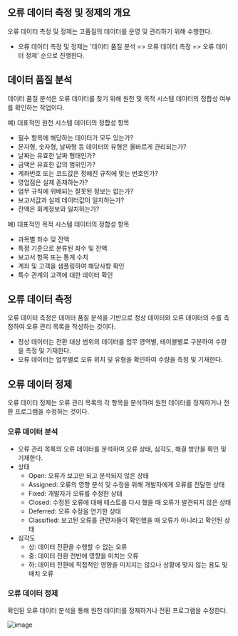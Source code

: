 ## 오류 데이터 측정 및 정제의 개요

오류 데이터 측정 및 정제는 고품질의 데이터를 운영 및 관리하기 위해 수행한다.

- 오류 데이터 측정 및 정제는 '데이터 품질 분석 => 오류 데이터 측정 => 오류 데이터 정제' 순으로 진행한다.

## 데이터 품질 분석

데이터 품질 분석은 오류 데이터를 찾기 위해 원천 및 목적 시스템 데이터의 정합성 여부를 확인하는 작업이다.

예) 대표적인 원천 시스템 데이터의 정합성 항목

- 필수 항목에 해당하는 데이터가 모두 있는가?
- 문자형, 숫자형, 날짜형 등 데이터의 유형은 올바르게 관리되는가?
- 날짜는 유효한 날짜 형태인가?
- 금액은 유효한 값의 범위인가?
- 계좌번호 또는 코드값은 정해진 규칙에 맞는 번호인가?
- 영업점은 실제 존재하는가?
- 업무 규칙에 위배되는 잘못된 정보는 없는가?
- 보고서값과 실제 데이터값이 일치하는가?
- 잔액은 회계정보와 일치하는가?

예) 대표적인 목적 시스템 데이터의 정합성 항목

- 과목별 좌수 및 잔액
- 특정 기준으로 분류된 좌수 및 잔액
- 보고서 항목 또는 통계 수치
- 계좌 및 고객을 샘플링하여 해당사항 확인
- 특수 관계의 고객에 대한 데이터 확인

## 오류 데이터 측정

오류 데이터 측정은 데이터 품질 분석을 기반으로 정상 데이터와 오류 데이터의 수를 측정하여 오류 관리 목록을 작성하는 것이다.

- 정상 데이터는 전환 대상 범위의 데이터를 업무 영역별, 테이블별로 구분하여 수량을 측정 및 기재한다.
- 오류 데이터는 업무별로 오류 위치 및 유형을 확인하여 수량을 측정 및 기재한다.

## 오류 데이터 정제

오류 데이터 정제는 오류 관리 목록의 각 항목을 분석하여 원천 데이터를 정제하거나 전환 프로그램을 수정하는 것이다.

### 오류 데이터 분석

- 오류 관리 목록의 오류 데이터를 분석하여 오류 상태, 심각도, 해결 방안을 확인 및 기재한다.
- 상태
  - Open: 오류가 보고만 되고 분석되지 않은 상태
  - Assigned: 오류의 영향 분석 및 수정을 위해 개발자에게 오류를 전달한 상태
  - Fixed: 개발자가 오류를 수정한 상태
  - Closed: 수정된 오류에 대해 테스트를 다시 했을 때 오류가 발견되지 않은 상태
  - Deferred: 오류 수정을 연기한 상태
  - Classified: 보고된 오류를 관련자들이 확인했을 때 오류가 아니라고 확인된 상태
 - 심각도
   - 상: 데이터 전환을 수행할 수 없는 오류
   - 중: 데이터 전환 전반에 영향을 미치는 오류
   - 하: 데이터 전환에 직접적인 영향을 미치지는 않으나 상황에 맞지 않는 용도 및 배치 오류
  
### 오류 데이터 정제

확인된 오류 데이터 분석을 통해 원천 데이터를 정제하거나 전환 프로그램을 수정한다.

![image](https://github.com/user-attachments/assets/203f7361-7f69-4709-9b6c-d8204873ba61)
